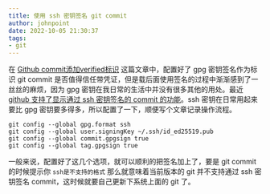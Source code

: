 ```yaml
---
title: 使用 ssh 密钥签名 git commit
author: johnpoint
date: 2022-10-05 21:30:37
tags:
- git
---
```


在 [Github commit添加verified标识](https://blog.lvcshu.com/2019/02/09/Github-commit添加verified标识/) 这篇文章中，配置好了 gpg 密钥签名作为标识 git commit 是否值得信任带凭证，但是载后面使用签名的过程中渐渐感到了一丝丝的麻烦，因为 gpg 密钥在我日常的生活中并没有很多其他的用处。最近 [github 支持了显示通过 ssh 密钥签名的 commit 的功能](https://github.blog/changelog/2022-08-23-ssh-commit-verification-now-supported/)。ssh 密钥在日常用起来要比 gpg 密钥要多得多，所以配置了一下，顺便写个文章记录操作流程。

```shell
git config --global gpg.format ssh
git config --global user.signingKey ~/.ssh/id_ed25519.pub
git config --global commit.gpgsign true
git config --global tag.gpgsign true
```

一般来说，配置好了这几个选项，就可以顺利的把签名加上了，要是 git commit 的时候提示你 `ssh是不支持的格式` 那么就意味着当前版本的 git 并不支持通过 ssh 密钥签名 commit，这时候就要自己更新下系统上面的 git 了。
